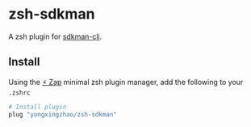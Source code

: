 # zsh-sdkman
A zsh plugin for [sdkman-cli](https://github.com/sdkman/sdkman-cli).

## Install
Using the [:zap: Zap](https://www.zapzsh.org/) minimal zsh plugin manager, add the following to your `.zshrc`

```sh
# Install plugin
plug "yongxingzhao/zsh-sdkman"
```
